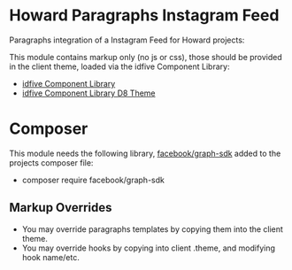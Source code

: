# Howard Paragraphs Instagram Feed

Paragraphs integration of a Instagram Feed for Howard projects:

This module contains markup only (no js or css), those should be provided in the client theme, loaded via the idfive Component Library:

 - [idfive Component Library](https://bitbucket.org/idfivellc/idfive-component-library)
 - [idfive Component Library D8 Theme](https://bitbucket.org/idfivellc/idfive-component-library-d8-theme)

# Composer

This module needs the following library, [facebook/graph-sdk](https://github.com/facebook/php-graph-sdk) added to the projects composer file:

 - composer require facebook/graph-sdk

## Markup Overrides

- You may override paragraphs templates by copying them into the client theme.
- You may override hooks by copying into client .theme, and modifying hook name/etc.

